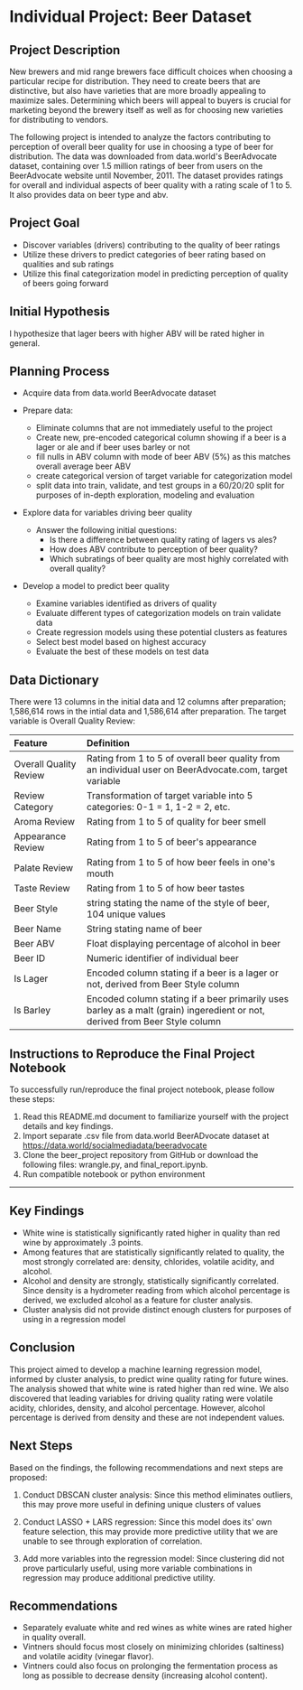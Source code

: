 # Individual Project: Beer Dataset

## Project Description

New brewers and mid range brewers face difficult choices when choosing a particular recipe for distribution. They need to create beers that are distinctive, but also have varieties that are more broadly appealing to maximize sales. Determining which beers will appeal to buyers is crucial for marketing beyond the brewery itself as well as for choosing new varieties for distributing to vendors. 
 
The following project is intended to analyze the factors contributing to perception of overall beer quality for use in choosing a type of beer for distribution. The data was downloaded from data.world's BeerAdvocate dataset, containing over 1.5 million ratings of beer from users on the BeerAdvocate website until November, 2011. The dataset provides ratings for overall and individual aspects of beer quality with a rating scale of 1 to 5. It also provides data on beer type and abv. 

## Project Goal

* Discover variables (drivers) contributing to the quality of beer ratings
* Utilize these drivers to predict categories of beer rating based on qualities and sub ratings
* Utilize this final categorization model in predicting perception of quality of beers going forward

## Initial Hypothesis
I hypothesize that lager beers with higher ABV will be rated higher in general. 

## Planning Process

* Acquire data from data.world BeerAdvocate dataset

* Prepare data:
  * Eliminate columns that are not immediately useful to the project
  * Create new, pre-encoded categorical column showing if a beer is a lager or ale and if beer uses barley or not
  * fill nulls in ABV column with mode of beer ABV (5%) as this matches overall average beer ABV
  * create categorical version of target variable for categorization model
  * split data into train, validate, and test groups in a 60/20/20 split for purposes of in-depth exploration, modeling and evaluation

* Explore data for variables driving beer quality
  * Answer the following initial questions:
      * Is there a difference between quality rating of lagers vs ales?
      * How does ABV contribute to perception of beer quality?
      * Which subratings of beer quality are most highly correlated with overall quality?
      
* Develop a model to predict beer quality
  * Examine variables identified as drivers of quality
  * Evaluate different types of categorization models on train validate data
  * Create regression models using these potential clusters as features
  * Select best model based on highest accuracy
  * Evaluate the best of these models on test data

## Data Dictionary

There were 13 columns in the initial data and 12 columns after preparation; 1,586,614 rows in the intial data and 1,586,614 after preparation. The target variable is Overall Quality Review: 

| Feature | Definition |
|:--------|:-----------|
|Overall Quality Review| Rating from 1 to 5 of overall beer quality from an individual user on BeerAdvocate.com, target variable|
|Review Category| Transformation of target variable into 5 categories: 0-1 = 1, 1-2 = 2, etc.|
|Aroma Review| Rating from 1 to 5 of quality for beer smell|
|Appearance Review| Rating from 1 to 5 of beer's appearance |
|Palate Review| Rating from 1 to 5 of how beer feels in one's mouth|
|Taste Review| Rating from 1 to 5 of how beer tastes|
|Beer Style| string stating the name of the style of beer, 104 unique values|
|Beer Name| String stating name of beer|
|Beer ABV| Float displaying percentage of alcohol in beer|
|Beer ID| Numeric identifier of individual beer|
|Is Lager| Encoded column stating if a beer is a lager or not, derived from Beer Style column|
|Is Barley| Encoded column stating if a beer primarily uses barley as a malt (grain) ingeredient or not, derived from Beer Style column|

## Instructions  to Reproduce the Final Project Notebook
To successfully run/reproduce the final project notebook, please follow these steps:
1. Read this README.md document to familiarize yourself with the project details and key findings.
2. Import separate .csv file from data.world BeerADvocate dataset at https://data.world/socialmediadata/beeradvocate
3. Clone the beer_project repository from GitHub or download the following files: wrangle.py, and final_report.ipynb. 
4. Run compatible notebook or python environment

-------------------------

## Key Findings
- White wine is statistically significantly rated higher in quality than red wine by approximately .3 points. 
- Among features that are statistically significantly related to quality, the most strongly correlated are: density, chlorides, volatile acidity, and alcohol.
- Alcohol and density are strongly, statistically significantly correlated. Since density is a hydrometer reading from which alcohol percentage is derived, we excluded alcohol as a feature for cluster analysis.
- Cluster analysis did not provide distinct enough clusters for purposes of using in a regression model 


## Conclusion
This project aimed to develop a machine learning regression model, informed by cluster analysis, to predict wine quality rating for future wines. The analysis showed that white wine is rated higher than red wine. We also discovered that leading variables for driving quality rating were volatile acidity, chlorides, density, and alcohol percentage. However, alcohol percentage is derived from density and these are not independent values. 


## Next Steps
Based on the findings, the following recommendations and next steps are proposed:

1. Conduct DBSCAN cluster analysis: Since this method eliminates outliers, this may prove more useful in defining unique clusters of values

2. Conduct LASSO + LARS regression: Since this model does its' own feature selection, this may provide more predictive utility that we are unable to see through exploration of correlation.

3. Add more variables into the regression model: Since clustering did not prove particularly useful, using more variable combinations in regression may produce additional predictive utility. 

   
## Recommendations 
- Separately evaluate white and red wines as white wines are rated higher in quality overall.
- Vintners should focus most closely on minimizing chlorides (saltiness) and volatile acidity (vinegar flavor).
- Vintners could also focus on prolonging the fermentation process as long as possible to decrease density (increasing alcohol content).
